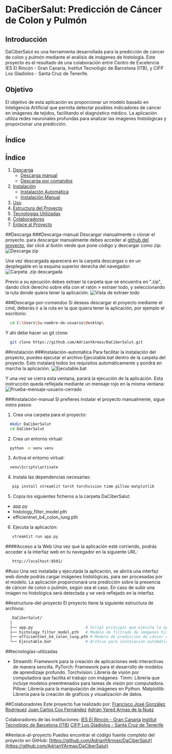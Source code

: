 # DaCiberSalut: Predicción de Cáncer de Colon y Pulmón
## Introducción 
DaCiberSalut es una herramienta desarrollada para la predicción de cáncer de colon y pulmón mediante el análisis de imágenes de histología. Este proyecto es el resultado de una colaboración entre Centro de Excelencia IES El Rincón - Gran Canaria, Institut Tecnològic de Barcelona (ITB), y CIFP Los Gladiolos - Santa Cruz de Tenerife.

## Objetivo
El objetivo de esta aplicación es proporcionar un modelo basado en Inteligencia Artificial que permita detectar posibles indicadores de cáncer en imágenes de tejidos, facilitando el diagnóstico médico. La aplicación utiliza redes neuronales profundas para analizar las imágenes histológicas y proporcionar una predicción.

## Índice
## Índice
1. [Descarga](##Descarga)
   * [Descarga manual](###Descarga-manual)
   * [Descarga por comandos](###Descarga-por-comandos)
2. [Instalación](##instalación)
   * [Instalación Automática](###instalación-automática)
   * [Instalación Manual](###instalación-manual)
3. [Uso](##uso)
4. [Estructura del Proyecto](##estructura-del-proyecto)
5. [Tecnologías Utilizadas](##tecnologías-utilizadas)
6. [Colaboradores](##colaboradores)
7. [Enlace al Proyecto](##enlace-al-proyecto)

##Descarga
###Descarga-manual
Descargar manualmente o clonar el proyecto.
para descargar manualmente debes acceder al [github del proyecto](https://github.com/AdrianYArmas/DaCiberSalut), dar click al botón verde que pone código y descargar como zip:
![Descarga zip](https://github.com/user-attachments/assets/756304f6-fba2-44e4-95b4-6a02826303b0)

Una vez descargada aparecerá en la carpeta descargas o en un desplegable en la esquina superior derecha del navegador:
![Carpeta .zip descargada](https://github.com/user-attachments/assets/bcf795a5-6e36-4950-9f79-979cb45ddd05)

Previo a su ejecución debes extraer la carpeta que se encuentra en ".zip", dando click derecho sobre ella con el ratón > extraer todo, y seleccionando la ruta donde quiera tener la aplicación.
![Vista de extraer todo](https://github.com/user-attachments/assets/bf04ae82-31bb-482e-b491-4ea249d51331)

###Descarga-por-comandos
Si deseas descargar el proyecto mediante el cmd, deberás ir a la ruta en la que quiera tener la aplicación, por ejemplo el escritorio:
```bash
  cd C:\Users\Su-nombre-de-usuario\Desktop\
```

Y ahi debe hacer un git clone:
```bash
  git clone https://github.com/AdrianYArmas/DaCiberSalut.git
```

##instalación
###instalación-automática
Para facilitar la instalación del proyecto, puedes ejecutar el archivo Ejecutable.bat dentro de la carpeta del proyecto. Esto instalará todos los requisitos automáticamente y pondrá en marcha la aplicación.
![Ejecutable.bat](https://github.com/user-attachments/assets/5ff96d37-bdb4-4552-9222-2132adbe142c)

Y una vez se cierra esta ventana, parará la ejecución de la aplicación. Esta instrucción queda reflejada mediante un mensaje rojo en la misma ventana:
![Prueba-mensaje-usuario-cerrado](https://github.com/user-attachments/assets/941a9576-1b61-41f6-9098-f9dd5b680164)

###instalación-manual
Si prefieres instalar el proyecto manualmente, sigue estos pasos:
1. Crea una carpeta para el proyecto:
```bash
  mkdir DaCiberSalut
  cd DaCiberSalut
```

2. Crea un entorno virtual:
```bash
  python -m venv venv
```

3. Activa el entorno virtual:
```bash
  venv\Scripts\activate
```

4. Instala las dependencias necesarias:
```bash
   pip install streamlit torch torchvision timm pillow matplotlib
```
5. Copia los siguientes ficheros a la carpeta DaCiberSalut:
  * app.py
  * histology_filter_model.pth
  * efficientnet_b4_colon_lung.pth
    
6. Ejecuta la aplicación:
```bash
   streamlit run app.py
```

####Acceso a la Web
Una vez que la aplicación esté corriendo, podrás acceder a la interfaz web en tu navegador en la siguiente URL:
```bash
   http://localhost:8501/
```

##uso
Una vez instalada y ejecutada la aplicación, se abrirá una interfaz web donde podrás cargar imágenes histológicas, para ser procesadas por el modelo. La aplicación proporcionará una predicción sobre la presencia de cáncer de colon o pulmón, según sea el caso. En caso de subir una imágen no histológica será detectada y se verá reflejado en la interfaz.

##estructura-del-proyecto
El proyecto tiene la siguiente estructura de archivos:
  ```bash
     DaCiberSalut/
    │
    ├── app.py                       # Script principal que ejecuta la aplicación Streamlit
    ├── histology_filter_model.pth   # Modelo de filtrado de imágenes histológicas
    ├── efficientnet_b4_colon_lung.pth # Modelo de predicción de cáncer de colon y pulmón
    └── Ejecutable.bat               # Archivo para instalación automática en Windows
  ```

##tecnologías-utilizadas
* Streamlit: Framework para la creación de aplicaciones web interactivas de manera sencilla.
PyTorch: Framework para el desarrollo de modelos de aprendizaje profundo.
Torchvision: Librería de visión por computadora que facilita el trabajo con imágenes.
Timm: Librería que incluye modelos preentrenados para tareas de visión por computadora.
Pillow: Librería para la manipulación de imágenes en Python.
Matplotlib: Librería para la creación de gráficos y visualización de datos.

##Colaboradores
Este proyecto fue realizado por:
[Francisco José González Rodríguez]()
[Juan Carlos Cox Fernández](https://github.com/JuanCarlosCox)
[Adrián Yared Armas de la Nuez](https://github.com/AdrianYArmas)

Colaboradores de las instituciones:
[IES El Rincón - Gran Canaria](https://www3.gobiernodecanarias.org/medusa/edublog/ieselrincon/)
[Institut Tecnològic de Barcelona (ITB)](https://itb.cat/)
[CIFP Los Gladiolos - Santa Cruz de Tenerife](https://www.losgladiolos.es/)

##enlace-al-proyecto
Puedes encontrar el código fuente completo del proyecto en GitHub:
[https://github.com/AdrianYArmas/DaCiberSalut](https://github.com/AdrianYArmas/DaCiberSalut)

